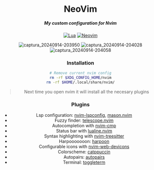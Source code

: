 <div align="center">

# NeoVim
##### My custom configuration for Nvim

[![Lua](https://img.shields.io/badge/Lua-blue.svg?style=for-the-badge&logo=lua)](http://www.lua.org)
[![Neovim](https://img.shields.io/badge/Neovim%200.8+-green.svg?style=for-the-badge&logo=neovim)](https://neovim.io)

![captura_20240914-203950](https://github.com/user-attachments/assets/d0a051ef-2d2e-40d2-a9ca-9bafb277cd05)
![captura_20240914-204028](https://github.com/user-attachments/assets/e71a928f-b946-41e3-97e8-0104605dd0b5)
![captura_20240914-204058](https://github.com/user-attachments/assets/77066216-f6fb-408e-8909-ab3b7eff413f)



### Installation
```sh 
# Remove current nvim config
rm -rf $XDG_CONFIG_HOME/nvim
rm -rf $HOME/.local/share/nvim/
```
>Next time you open nvim it will install all the necesary plugins

### Plugins
- Lsp configuration: [nvim-lspconfig](https://github.com/neovim/nvim-lspconfig), [mason.nvim](https://github.com/williamboman/mason.nvim)
- Fuzzy finder: [telescope.nvim](https://github.com/nvim-telescope/telescope.nvim)
- Autocompletion with [nvim-cmp](https://github.com/hrsh7th/nvim-cmp)
- Status bar with [lualine.nvim](https://github.com/nvim-lualine/lualine.nvim)
- Syntax highlighting with [nvim-treesitter](https://github.com/nvim-treesitter/nvim-treesitter)
- Harpooooooon: [harpoon](https://github.com/ThePrimeagen/harpoon/tree/harpoon2)
- Configurable icons with [nvim-web-devicons](https://github.com/kyazdani42/nvim-web-devicons)
- Colorscheme: [catppuccin](https://github.com/catppuccin/nvim)
- Autopairs: [autopairs](https://github.com/windwp/nvim-autopairs)
- Terminal: [toggleterm](https://github.com/akinsho/toggleterm.nvim)

